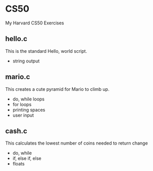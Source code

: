 # CS50
My Harvard CS50 Exercises

## hello.c
This is the standard Hello, world script.
- string output

## mario.c
This creates a cute pyramid for Mario to climb up.
- do, while loops
- for loops
- printing spaces
- user input

## cash.c
This calculates the lowest number of coins needed to return change
- do, while
- if, else if, else
- floats
